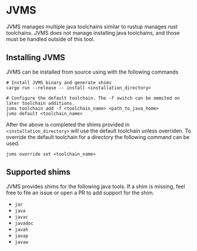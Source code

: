 # JVMS

JVMS manages multiple java toolchains similar to rustup manages rust toolchains. JVMS does not manage installing java toolchains, and those must be handled outside of this tool.

## Installing JVMS

JVMS can be installed from source using with the following commands

```shell
# Install JVMS binary and generate shims
cargo run --release -- install <installation_directory>

# Configure the default toolchain. The -f switch can be ommited on later toolchain additions.
jvms toolchain add -f <toolchain_name> <path_to_java_home>
jvms default <toolchain_name>
```

After the above is completed the shims provided in `<installation_directory>` will use the default toolchain unless overriden. To override the default toolchain for a directory the following command can be used.

```shell
jvms override set <toolchain_name>
```

## Supported shims

JVMS provides shims for the following java tools. If a shim is missing, feel free to file an issue or open a PR to add support for the shim.

* `jar`
* `java`
* `javac`
* `javadoc`
* `javah`
* `javap`
* `javaw`
